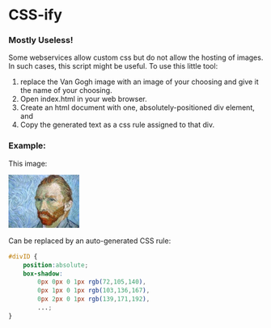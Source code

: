# CSS-ify 
### Mostly Useless!

Some webservices allow custom css but do not allow the hosting of images. In such cases, this script might be useful.
To use this little tool: 

1. replace the Van Gogh image with an image of your choosing and give it the name of your choosing.
2. Open index.html in your web browser.
3. Create an html document with one, absolutely-positioned div element, and
4. Copy the generated text as a css rule assigned to that div.

### Example:
This image:

![Van Gogh](./image.jpg)

Can be replaced by an auto-generated CSS rule:
```css
#divID {
	position:absolute;
	box-shadow:
		0px 0px 0 1px rgb(72,105,140),
		0px 1px 0 1px rgb(103,136,167),
		0px 2px 0 1px rgb(139,171,192),
		...;
}
```